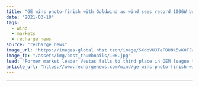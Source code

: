 ```yaml
---
title: "GE wins photo-finish with Goldwind as wind sees record 100GW build in 2020 -  BNEF"
date: "2021-03-10"
tags: 
  - wind
  - markets
  - recharge news
source: "recharge news"
image_url: "https://images-global.nhst.tech/image/SXdoVUJTeFBUNk5vK0FJWkd2VmhIcXJLdG45QjRrVGtwTlBZTXoybFQ5ND0=/nhst/binary/50494f798ad23fb0e532c3a97b053aac"
image_fp: "/assets/img/post_thumbnails/106.jpg"
lead: "Former market leader Vestas falls to third place in OEM league table as industry capacity expansion climbs almost 60% year-on-year, according to researcher"
article_url: "https://www.rechargenews.com/wind/ge-wins-photo-finish-with-goldwind-as-wind-sees-record-100gw-build-in-2020-bnef/2-1-976481"
---
```


---

